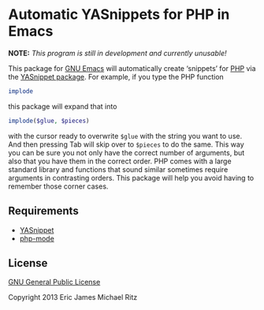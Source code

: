 Automatic YASnippets for PHP in Emacs
=====================================

**NOTE:** *This program is still in development and currently unusable!*

This package for [GNU Emacs][emacs] will automatically create
‘snippets’ for [PHP][php] via the [YASnippet package][yas].  For
example, if you type the PHP function

```php
implode
```

this package will expand that into

```php
implode($glue, $pieces)
```

with the cursor ready to overwrite `$glue` with the string you want to
use.  And then pressing Tab will skip over to `$pieces` to do the
same.  This way you can be sure you not only have the correct number
of arguments, but also that you have them in the correct order.  PHP
comes with a large standard library and functions that sound similar
sometimes require arguments in contrasting orders.  This package will
help you avoid having to remember those corner cases.


Requirements
------------

* [YASnippet][yas]
* [php-mode][php-mode]


License
-------

[GNU General Public License][gpl]

Copyright 2013 Eric James Michael Ritz



[emacs]: http://www.gnu.org/software/emacs/
[php]: http://php.net/
[yas]: https://github.com/capitaomorte/yasnippet
[php-mode]: https://github.com/ejmr/php-mode
[gpl]: http://www.gnu.org/copyleft/gpl.html
